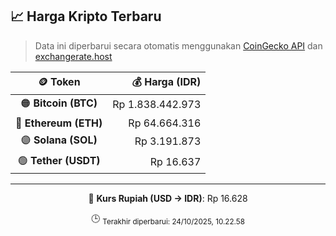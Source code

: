 

<!-- HARGA_KRIPTO -->
## 📈 Harga Kripto Terbaru

> Data ini diperbarui secara otomatis menggunakan [CoinGecko API](https://www.coingecko.com/) dan [exchangerate.host](https://exchangerate.host/)

<div align="center">

| 🪙 Token | 💰 Harga (IDR) |
|:------:|---------------:|
| 🟠 **Bitcoin (BTC)**   | Rp 1.838.442.973 |
| 🔵 **Ethereum (ETH)**  | Rp 64.664.316 |
| 🟣 **Solana (SOL)**    | Rp 3.191.873 |
| 🟢 **Tether (USDT)**   | Rp 16.637 |

---

💱 **Kurs Rupiah (USD → IDR)**: Rp 16.628

🕒 <sub>Terakhir diperbarui: 24/10/2025, 10.22.58</sub>

</div>
<!-- /HARGA_KRIPTO -->